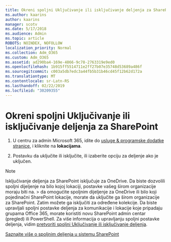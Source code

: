 ```yaml
---
title: Okreni spoljni Uključivanje ili isključivanje deljenja za SharePoint
ms.author: kaarins
author: kaarins
manager: scotv
ms.date: 5/17/2018
ms.audience: Admin
ms.topic: article
ROBOTS: NOINDEX, NOFOLLOW
localization_priority: Normal
ms.collection: Adm_O365
ms.custom: Adm_O365
ms.assetid: ad290ba4-169e-4866-9c78-2763319e9ed0
ms.openlocfilehash: 1b915ff5514711e2ff27b07e35748d53689a486f
ms.sourcegitcommit: c003a5db7edc3a44fb5b31b46cd45f12b62d172a
ms.translationtype: MT
ms.contentlocale: sr-Latn-RS
ms.lasthandoff: 02/22/2019
ms.locfileid: "30209355"
---
```

# <a name="turn-external-sharing-on-or-off-for-sharepoint"></a>Okreni spoljni Uključivanje ili isključivanje deljenja za SharePoint

1. U centru za admin Microsoft 365, idite do [usluge &amp; programske dodatke stranice](https://portal.office.com/adminportal/home#/Settings/ServicesAndAddIns), i kliknite na **lokacijama**.
    
2. Postavku da uključite ili isključite, ili izaberite opciju za deljenje ako je uključen.
    
> [!NOTE]
> Isključivanje deljenja za SharePoint isključuje za OneDrive. Da biste dozvolili spoljni dijeljenje na bilo kojoj lokaciji, postavke vašeg širom organizacije moraju biti na. > da omogućite spoljnim dijeljenje za OneDrive ili bilo koji pojedinačni SharePoint lokacije, morate da uključite ga širom organizacije za SharePoint. Zatim možete ga isključiti za određene kolekcije. Da biste upravljali spoljni postavke deljenja za komunikacije i lokacije koje pripadaju grupama Office 365, morate koristiti novu SharePoint admin centar (pregled) ili PowerShell. Za više informacija o upravljanju spoljni postavke deljenja, vidim [pretvoriti spoljni Uključivanje ili isključivanje deljenja](https://go.microsoft.com/fwlink/?linkid=866426). 
  
[Saznajte više o spoljnim deljenja u sistemu SharePoint](https://go.microsoft.com/fwlink/?linkid=734908)
  

